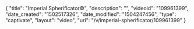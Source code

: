 {
    "title": "Imperial Spherificator&copy;",
    "description": "",
    "videoid": "109961399",
    "date_created": "1502517326",
    "date_modified": "1504247456",
    "type": "captivate",
    "layout": "video",
    "url": "\/v\/imperial-spherificator\/109961399"
}